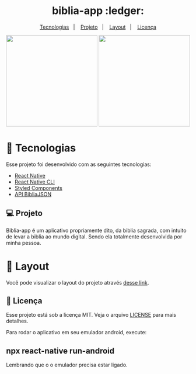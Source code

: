<h1 align="center">
    biblia-app :ledger:
</h1>

<p align="center">
  <a href="tecnologias">Tecnologias</a>&nbsp;&nbsp;&nbsp;|&nbsp;&nbsp;&nbsp;
  <a href="#-projeto">Projeto</a>&nbsp;&nbsp;&nbsp;|&nbsp;&nbsp;&nbsp;
  <a href="#-layout">Layout</a>&nbsp;&nbsp;&nbsp;|&nbsp;&nbsp;&nbsp;
  <a href="#memo-licença">Licença</a>
</p>

<p align="center">
  <img src="https://user-images.githubusercontent.com/67429807/91333594-2767fa80-e7a4-11ea-9628-0633137e11df.png" width="250" />
  <img src="https://user-images.githubusercontent.com/67429807/91333740-5da57a00-e7a4-11ea-90fb-d9b0c4cd4ccd.png" width="250" />
</p>


<h1 id="tecnologias"> 🚀 Tecnologias</h1>

Esse projeto foi desenvolvido com as seguintes tecnologias:

- [React Native ](https://nodejs.org/en/)
- [React Native CLI](https://github.com/react-native-community/cli)
- [Styled Components](https://styled-components.com/)
- [API BibliaJSON](https://github.com/thiagobodruk/biblia)

## 💻 Projeto

Biblia-app é um aplicativo propriamente dito, da biblia sagrada, com intuito de levar a biblia ao mundo digital. Sendo ela totalmente desenvolvida por minha pessoa.   

<h1>🔖 Layout</h1>

Você pode visualizar o layout do projeto através [desse link](https://www.figma.com/file/7dhGkQ5Ry5lDlJp2MZlDux/Untitled?node-id=0%3A1).

## :memo: Licença

Esse projeto está sob a licença MIT. Veja o arquivo [LICENSE](LICENSE.md) para mais detalhes.


Para rodar o aplicativo em seu emulador android, execute:

<h2> npx react-native run-android </h2>

Lembrando que o o emulador precisa estar ligado.
